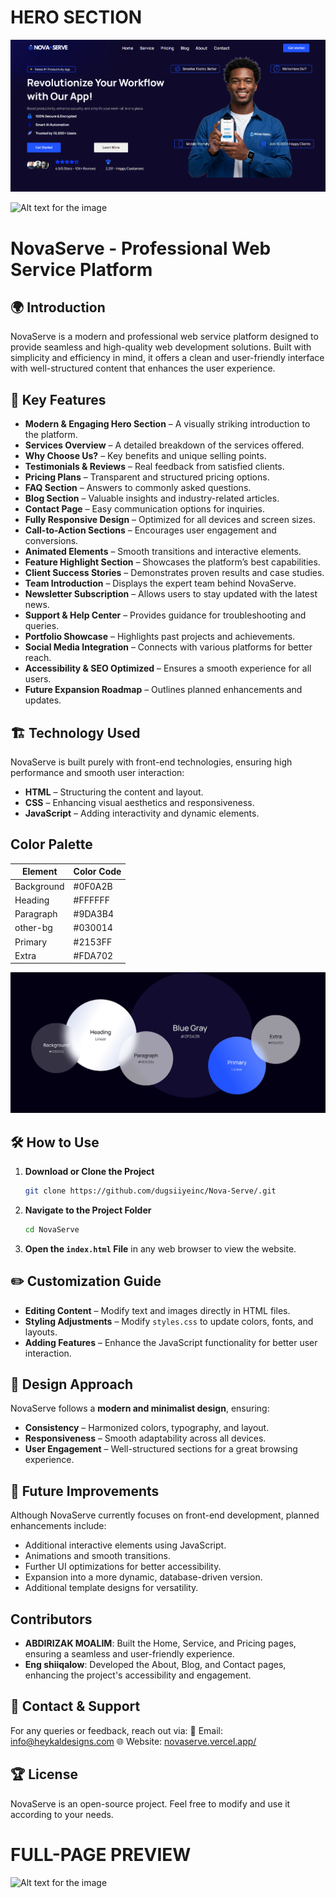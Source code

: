 # HERO SECTION 
![Alt text for the image](images/Hero-section%20.png)


![Alt text for the image](images/mockup-img.png)
# NovaServe - Professional Web Service Platform

## 🌍 Introduction
NovaServe is a modern and professional web service platform designed to provide seamless and high-quality web development solutions. Built with simplicity and efficiency in mind, it offers a clean and user-friendly interface with well-structured content that enhances the user experience.

## 🎯 Key Features
- **Modern & Engaging Hero Section** – A visually striking introduction to the platform.
- **Services Overview** – A detailed breakdown of the services offered.
- **Why Choose Us?** – Key benefits and unique selling points.
- **Testimonials & Reviews** – Real feedback from satisfied clients.
- **Pricing Plans** – Transparent and structured pricing options.
- **FAQ Section** – Answers to commonly asked questions.
- **Blog Section** – Valuable insights and industry-related articles.
- **Contact Page** – Easy communication options for inquiries.
- **Fully Responsive Design** – Optimized for all devices and screen sizes.
- **Call-to-Action Sections** – Encourages user engagement and conversions.
- **Animated Elements** – Smooth transitions and interactive elements.
- **Feature Highlight Section** – Showcases the platform’s best capabilities.
- **Client Success Stories** – Demonstrates proven results and case studies.
- **Team Introduction** – Displays the expert team behind NovaServe.
- **Newsletter Subscription** – Allows users to stay updated with the latest news.
- **Support & Help Center** – Provides guidance for troubleshooting and queries.
- **Portfolio Showcase** – Highlights past projects and achievements.
- **Social Media Integration** – Connects with various platforms for better reach.
- **Accessibility & SEO Optimized** – Ensures a smooth experience for all users.
- **Future Expansion Roadmap** – Outlines planned enhancements and updates.

## 🏗️ Technology Used
NovaServe is built purely with front-end technologies, ensuring high performance and smooth user interaction:
- **HTML** – Structuring the content and layout.
- **CSS** – Enhancing visual aesthetics and responsiveness.
- **JavaScript** – Adding interactivity and dynamic elements.

## Color Palette

| Element      | Color Code  |
|--------------|-------------|
| Background   |   #0F0A2B |
| Heading      | #FFFFFF   |
| Paragraph    | #9DA3B4   |
| other-bg     |  #030014  |
| Primary      | #2153FF   |
| Extra        | #FDA702   |


![Alt text for the image](images/color%20plate.png)
   

## 🛠️ How to Use
1. **Download or Clone the Project**
   ```sh
   git clone https://github.com/dugsiiyeinc/Nova-Serve/.git
   ```
2. **Navigate to the Project Folder**
   ```sh
   cd NovaServe
   ```
3. **Open the `index.html` File** in any web browser to view the website.

## ✏️ Customization Guide
- **Editing Content** – Modify text and images directly in HTML files.
- **Styling Adjustments** – Modify `styles.css` to update colors, fonts, and layouts.
- **Adding Features** – Enhance the JavaScript functionality for better user interaction.

## 🎨 Design Approach
NovaServe follows a **modern and minimalist design**, ensuring:
- **Consistency** – Harmonized colors, typography, and layout.
- **Responsiveness** – Smooth adaptability across all devices.
- **User Engagement** – Well-structured sections for a great browsing experience.

## 📌 Future Improvements
Although NovaServe currently focuses on front-end development, planned enhancements include:
- Additional interactive elements using JavaScript.
- Animations and smooth transitions.
- Further UI optimizations for better accessibility.
- Expansion into a more dynamic, database-driven version.
- Additional template designs for versatility.

## Contributors

- **ABDIRIZAK MOALIM**: Built the Home, Service, and Pricing pages, ensuring a seamless and user-friendly experience.
- **Eng shiiqalow**: Developed the About, Blog, and Contact pages, enhancing the project's accessibility and engagement.

## 📩 Contact & Support
For any queries or feedback, reach out via:
📧 Email: [info@heykaldesigns.com](info@heykaldesigns.com)
🌐 Website: [novaserve.vercel.app/](https://novaserve.vercel.app/)



## 🏆 License
NovaServe is an open-source project. Feel free to modify and use it according to your needs.



# FULL-PAGE PREVIEW

![Alt text for the image](images/full-page%20img.jpg)


